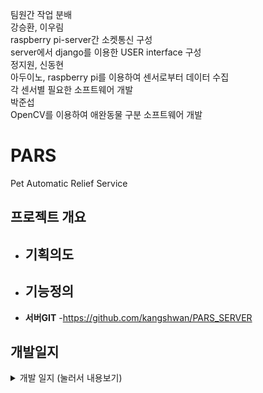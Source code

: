 팀원간 작업 분배  
강승환, 이우림  
raspberry pi-server간 소켓통신 구성  
server에서 django를 이용한 USER interface 구성  
정지원, 신동현  
아두이노, raspberry pi를 이용하여 센서로부터 데이터 수집  
각 센서별 필요한 소프트웨어 개발  
박준섭  
OpenCV를 이용하여 애완동물 구분 소프트웨어 개발

# PARS
Pet Automatic Relief Service

<!-- <p align="center"><img src="" width=""></p> -->

## 프로젝트 개요
- __기획의도__
    - 
- __기능정의__
    - 
- __서버GIT__
    -https://github.com/kangshwan/PARS_SERVER

## 개발일지
<details>
<summary> 개발 일지  (눌러서 내용보기) </summary>
<div markdown="1">

## 👩🏽‍💻 6월 11일 (목)
#### To Do
- 깃허브 환경 설정
- Raspberry pi port forwarding
- AWS 서버 파기
- OpenCV를 위한 개발환경 구성
- README.md 페이지 작성
- git remote repo2개 연결하는것 찾아보기
<br>

## 👩🏽‍💻 6월 12일 (금)
#### To Do
- OpenCV를 위한 개발환경 구성
- git remote repo2개 연결하는것 찾아보기
#### Complete
>kang
- 깃허브 환경 설정
- 포트포워딩
- README.md 작성(지속적인 update 예정)
- AWS 서버 생성
<br>

## 👩🏽‍💻 6월 13일 (토)
#### To Do
- OpenCV를 위한 개발환경 구성
- git remote repo2개 연결하는것 찾아보기
- roadcell 2개 동시 제어 방법 찾아보기
- motor를 이용한 사료, 물 통로 on/off 방법 찾아보기
- roadcell에 조건문을 추가하여 효율적인 관리방법 찾아보기
#### Complete
>kang
- git push할 경우 username입력 자동화
>jiwon
- raspberrypi에 roadcell module(aduino)를 연결하여 제어
<br>

## 👩🏽‍💻 6월 14일 (일)
#### To Do

#### Complete
>jiwon
- roadcell module을 통해 언제 얼마나 밥을 먹기 시작하여
  식사가 종료했는지 출력하고 출력데이터 output.txt에 저장
>donghyun
- step motor를 이용하여 먹이를 주는 prototype코드 작성
- 사용자로부터 입력받은 시간에 맞춰 먹이주는 prototype코드 작성
<br>

## 👩🏽‍💻 6월 15일 (월)
#### To Do

#### Complete
>jiwon
- run.py 먹기 시작한 시점, 다 먹은 시점(+ 남았다면 남은 g) 세부 조정
  및 output.txt에 저장
>donghyun
-step motor 이용한 알고리즘 정리 및 입력받은 시간 객체화.
<br>

## 👩🏽‍💻 6월 17일 (수)
#### To Do
- 모터class추가하고 세부조정 필요
- txt파일이 아닌 json파일로 받는것에 대한 논의
- 사용자로부터 먹이줄 무게 받는 func or class 구현
- main파일 완성
#### Complete
>jiwon
- run.py update 서버명령으로 input.txt에 자료저장, 그 자료를 해석하여 먹이를 정해진 시간에 정해진 양 만큼 배급.\
>donghyun
- motor class 추가 및 조정.
- 시간을 받아오는 클래스 및 파일 생성하여 정리.
- main파일 만들어 모든 코드정리.
#### 

## 👩🏽‍💻 6월 18일 (목)
#### To Do
- 모터class추가하고 세부조정 필요
- txt파일이 아닌 json파일로 받는것에 대한 논의
- 사용자로부터 먹이줄 무게 받는 func or class 구현
- main파일 완성
- raspberrypi에서 data읽은 후 jsonfile을 보내기 위하여 class 제작필요
#### Complete
>kang
- django-raspberrypi간에 json file post방식으로 전달 및 django의 sql에 저장.
#### 

## 👩🏽‍💻 6월 19일 (금)
#### To Do
- 모터class추가하고 세부조정 필요
- txt파일이 아닌 json파일로 받는것에 대한 논의
- 사용자로부터 먹이줄 무게 받는 func or class 구현
- main파일 완성
- raspberrypi에서 data읽은 후 jsonfile을 보내기 위하여 class 제작필요
- camera module raspberrypi에서 streaming
#### Complete
#### 
<br>
## 참고 자료
<!-- - []() -->

